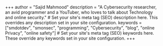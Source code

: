 +++
author = "Sajid Mahmood"
description = "A Cybersecurity researcher, an avid programmer and a YouTuber, who loves to talk about Technology and online security." # Set your site's meta tag (SEO) description here. This overrides any description set in your site configuration.
keywords = ["smdotdev", "smonsec", "programming", "Cybersecurity", "blog", "online Privacy", "online safety"] # Set your site's meta tag (SEO) keywords here. These override any keywords set in your site configuration.
+++
